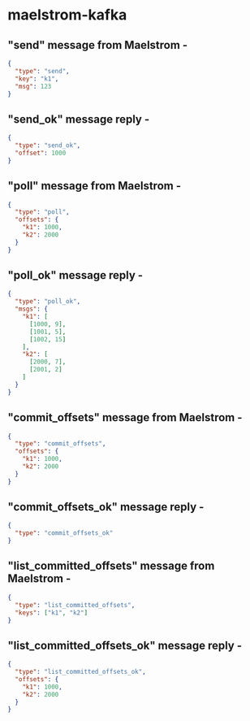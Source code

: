 # maelstrom-kafka

## "send" message from Maelstrom -

```json
{
  "type": "send",
  "key": "k1",
  "msg": 123
}
```

## "send_ok" message reply -

```json
{
  "type": "send_ok",
  "offset": 1000
}
```

## "poll" message from Maelstrom -

```json
{
  "type": "poll",
  "offsets": {
    "k1": 1000,
    "k2": 2000
  }
}
```

## "poll_ok" message reply -

```json
{
  "type": "poll_ok",
  "msgs": {
    "k1": [
      [1000, 9],
      [1001, 5],
      [1002, 15]
    ],
    "k2": [
      [2000, 7],
      [2001, 2]
    ]
  }
}
```

## "commit_offsets" message from Maelstrom -

```json
{
  "type": "commit_offsets",
  "offsets": {
    "k1": 1000,
    "k2": 2000
  }
}
```

## "commit_offsets_ok" message reply -

```json
{
  "type": "commit_offsets_ok"
}
```

## "list_committed_offsets" message from Maelstrom -

```json
{
  "type": "list_committed_offsets",
  "keys": ["k1", "k2"]
}
```

## "list_committed_offsets_ok" message reply -

```json
{
  "type": "list_committed_offsets_ok",
  "offsets": {
    "k1": 1000,
    "k2": 2000
  }
}
```
